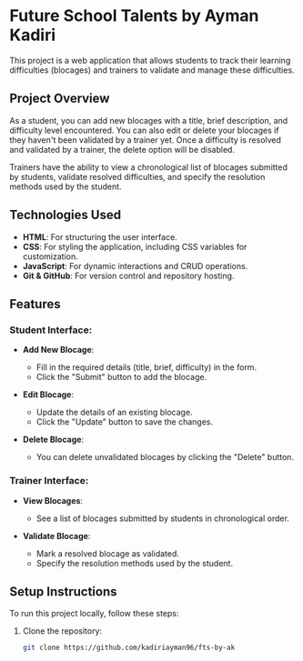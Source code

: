 # Future School Talents by Ayman Kadiri

This project is a web application that allows students to track their learning difficulties (blocages) and trainers to validate and manage these difficulties.

## Project Overview

As a student, you can add new blocages with a title, brief description, and difficulty level encountered. You can also edit or delete your blocages if they haven't been validated by a trainer yet. Once a difficulty is resolved and validated by a trainer, the delete option will be disabled.

Trainers have the ability to view a chronological list of blocages submitted by students, validate resolved difficulties, and specify the resolution methods used by the student.

## Technologies Used

- **HTML**: For structuring the user interface.
- **CSS**: For styling the application, including CSS variables for customization.
- **JavaScript**: For dynamic interactions and CRUD operations.
- **Git & GitHub**: For version control and repository hosting.

## Features

### Student Interface:

- **Add New Blocage**:
  - Fill in the required details (title, brief, difficulty) in the form.
  - Click the "Submit" button to add the blocage.

- **Edit Blocage**:
  - Update the details of an existing blocage.
  - Click the "Update" button to save the changes.

- **Delete Blocage**:
  - You can delete unvalidated blocages by clicking the "Delete" button.

### Trainer Interface:

- **View Blocages**:
  - See a list of blocages submitted by students in chronological order.

- **Validate Blocage**:
  - Mark a resolved blocage as validated.
  - Specify the resolution methods used by the student.

## Setup Instructions

To run this project locally, follow these steps:

1. Clone the repository:
   ```bash
   git clone https://github.com/kadiriayman96/fts-by-ak
